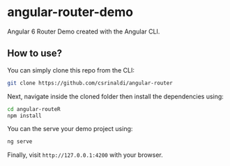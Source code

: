 # angular-router-demo
Angular 6 Router Demo created with the Angular CLI.

## How to use?

You can simply clone this repo from the CLI:

```bash
git clone https://github.com/csrinaldi/angular-router
```

Next, navigate inside the cloned folder then install the dependencies using:

```bash
cd angular-routeR
npm install
```

You can the serve your demo project using:

```bash
ng serve
```

Finally, visit `http://127.0.0.1:4200` with your browser.


